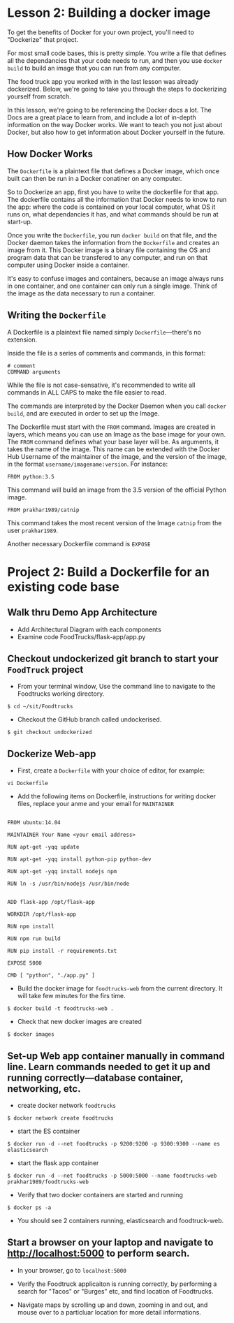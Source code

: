 # Lesson 2: Building a docker image

To get the benefits of Docker for your own project, you'll need to "Dockerize" that project.

For most small code bases, this is pretty simple. You write a file that defines all the dependancies that your code needs to run, and then you use `docker build` to build an image that you can run from any computer. 

The food truck app you worked with in the last lesson was already dockerized. Below, we're going to take you through the steps fo dockerizing yourself from scratch.

In this lesson, we're going to be referencing the Docker docs a lot. The Docs are a great place to learn from, and include a lot of in-depth information on the way Docker works. We want to teach you not just about Docker, but also how to get information about Docker yourself in the future. 

## How Docker Works

The `Dockerfile` is a plaintext file that defines a Docker image, which once built can then be run in a Docker conatiner on any computer.

So to Dockerize an app, first you have to write the dockerfile for that app. The dockerfile contains all the information that Docker needs to know to run the app: where the code is contained on your local computer, what OS it runs on, what dependancies it has, and what commands should be run at start-up.

Once you write the `Dockerfile`, you run `docker build` on that file, and the Docker daemon takes the information from the `Dockerfile` and creates an image from it. This Docker image is a binary file containing the OS and program data that can be transfered to any computer, and run on that computer using Docker inside a container.

It's easy to confuse images and containers, because an image always runs in one container, and one container can only run a single image. Think of the image as the data necessary to run a container.


## Writing the `Dockerfile`

A Dockerfile is a plaintext file named simply `Dockerfile`—there's no extension. 

Inside the file is a series of comments and commands, in this format:

    # comment
    COMMAND arguments

While the file is not case-sensative, it's recommended to write all commands in ALL CAPS to make the file easier to read.

The commands are interpreted by the Docker Daemon when you call `docker build`, and are executed in order to set up the Image.

The Dockerfile must start with the `FROM` command. Images are created in layers, which means you can use an Image as the base image for your own. The `FROM` command defines what your base layer will be. As arguments, it takes the name of the image. This name can be extended with the Docker Hub Username of the maintainer of the image, and the version of the image, in the format `username/imagename:version`. For instance:

    FROM python:3.5

This command will build an image from the 3.5 version of the official Python image.

    FROM prakhar1989/catnip

This command takes the most recent version of the Image `catnip` from the user `prakhar1989`.

Another necessary Dockerfile command is `EXPOSE`





# Project 2: Build a Dockerfile for an existing code base

## Walk thru Demo App Architecture
- Add Architectural Diagram with each components
- Examine code FoodTrucks/flask-app/app.py

## Checkout undockerized git branch to start your `FoodTruck` project

* From your terminal window, Use the command line to navigate to the Foodtrucks working directory.

`$ cd ~/sit/Foodtrucks`

* Checkout the GitHub branch called undockerised.

` $ git checkout undockerized `

## Dockerize Web-app

- First, create a `Dockerfile` with your choice of editor, for example:

` vi Dockerfile `

- Add the following items on Dockerfile, instructions for writing docker files, replace your anme and your email for `MAINTAINER`


```

FROM ubuntu:14.04

MAINTAINER Your Name <your email address>

RUN apt-get -yqq update

RUN apt-get -yqq install python-pip python-dev

RUN apt-get -yqq install nodejs npm

RUN ln -s /usr/bin/nodejs /usr/bin/node


ADD flask-app /opt/flask-app

WORKDIR /opt/flask-app

RUN npm install

RUN npm run build

RUN pip install -r requirements.txt

EXPOSE 5000

CMD [ "python", "./app.py" ]

```

- Build the docker image for `foodtrucks-web` from the current directory. It will take few minutes for the firs time.

` $ docker build -t foodtrucks-web . ` 

- Check that new docker images are created

` $ docker images `

## Set-up Web app container manually in command line. Learn commands needed to get it up and running correctly—database container, networking, etc.


- create docker network `foodtrucks`

` $ docker network create foodtrucks ` 

- start the ES container 

` $ docker run -d --net foodtrucks -p 9200:9200 -p 9300:9300 --name es elasticsearch `

- start the flask app container 

` $ docker run -d --net foodtrucks -p 5000:5000 --name foodtrucks-web prakhar1989/foodtrucks-web `

- Verify that two docker containers are started and running 

`$ docker ps -a`

- You should see 2 containers running, elasticsearch and foodtruck-web.

## Start a browser on your laptop and navigate to [http://localhost:5000](http://localhost:5000) to perform search.

-  In your browser, go to `localhost:5000`

-  Verify the Foodtruck applicaiton is running correctly, by performing a search for "Tacos" or "Burges" etc, and find location of Foodtrucks. 

-  Navigate maps by scrolling up and down, zooming in and out, and mouse over to a particluar location for more detail informations.



